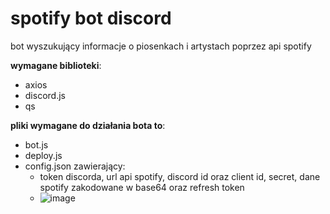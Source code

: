 # spotify bot discord
 bot wyszukujący informacje o piosenkach i artystach poprzez api spotify

**wymagane biblioteki**:
- axios
- discord.js
- qs

**pliki wymagane do działania bota to**:
- bot.js
- deploy.js
- config.json zawierający:
  - token discorda, url api spotify, discord id oraz client id, secret, dane spotify zakodowane w base64 oraz refresh token
  - ![image](https://user-images.githubusercontent.com/88969035/152604351-3c43883b-9439-4458-acc8-8de9143cfbe2.png)


 
